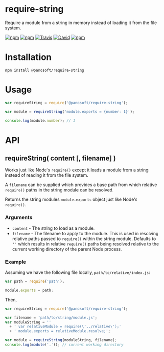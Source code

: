 # require-string

Require a module from a string in memory instead of loading it from the file system.

[![npm](https://img.shields.io/npm/v/require-string.svg)]()
[![npm](https://img.shields.io/npm/l/require-string.svg)]()
[![Travis](https://img.shields.io/travis/panosoft/require-string.svg)]()
[![David](https://img.shields.io/david/panosoft/require-string.svg)]()
[![npm](https://img.shields.io/npm/dm/require-string.svg)]()

# Installation

```
npm install @panosoft/require-string
```

# Usage

```js
var requireString = require('@panosoft/require-string');

var module = requireString('module.exports = {number: 1}');

console.log(module.number); // 1
```

# API

## requireString( content [, filename] )

Works just like Node's `require()` except it loads a module from a string instead of reading it from the file system.

A `filename` can be supplied which provides a base path from which relative `require()` paths in the string module can be resolved.

Returns the string modules `module.exports` object just like Node's `require()`.

### Arguments

- `content` - The string to load as a module.
- `filename` - The filename to apply to the module. This is used in resolving relative paths passed to `require()` within the string module. Defaults to `''` which results in relative `require()` paths being resolved relative to the current working directory of the parent Node process.

### Example
Assuming we have the following file locally, `path/to/relative/index.js`:

```js
var path = require('path');

module.exports = path;
```

Then,

```js
var requireString = require('@panosoft/require-string');

var filename = 'path/to/string/module.js';
var moduleString = ''
  + ' var relativeModule = require(\'../relative\');'
  + ' module.exports = relativeModule.resolve;';

var module = requireString(moduleString, filename);
console.log(module('.')); // current working directory
```

